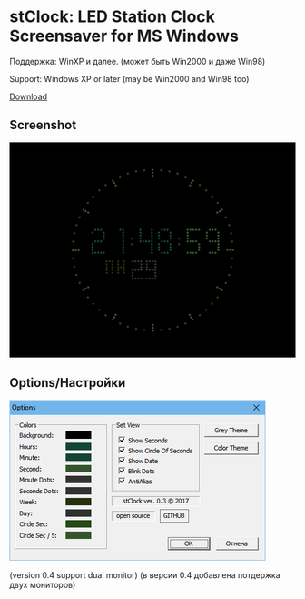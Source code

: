 
# stClock: LED Station Clock Screensaver for MS Windows 

Поддержка: WinXP и далее. (может быть Win2000 и даже Win98)

Support: Windows XP or later (may be Win2000 and Win98 too)

[Download](https://github.com/rty65tt/stClock.scr/raw/master/stClock.scr)

## Screenshot
![screensot1](https://raw.githubusercontent.com/rty65tt/stClock.scr/master/screenshot1.png  "Screenshot1")

## Options/Настройки
![screensot2](https://raw.githubusercontent.com/rty65tt/stClock.scr/master/screenshot2.png  "Screenshot2")

(version 0.4 support dual monitor)
(в версии 0.4 добавлена потдержка двух мониторов)
